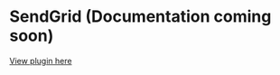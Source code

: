 # SendGrid (Documentation coming soon)

[View plugin here](https://github.com/medusajs/medusa/tree/master/packages/medusa-plugin-sendgrid)
